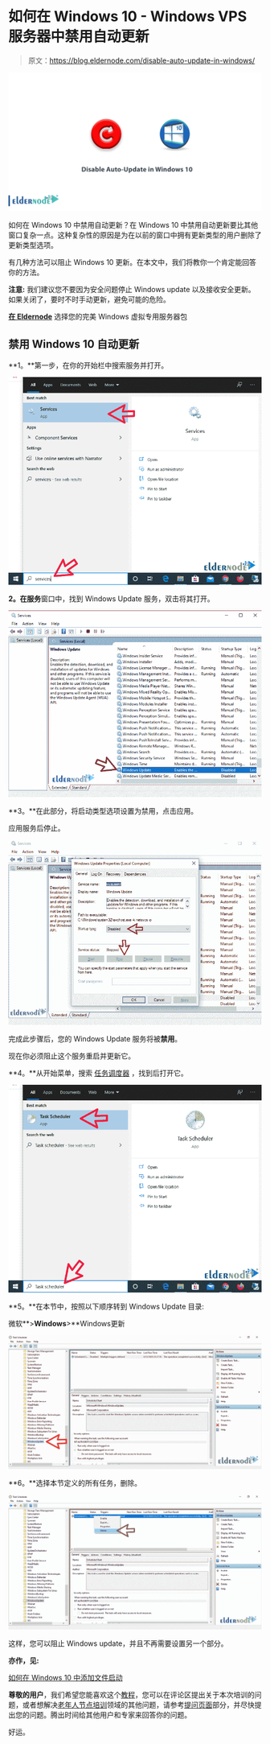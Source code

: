 # 如何在 Windows 10 - Windows VPS 服务器中禁用自动更新

> 原文：<https://blog.eldernode.com/disable-auto-update-in-windows/>

![how to disable auto update in windows 10](img/0c9f3929b1f3df4e962a5210aa082a2e.png)

如何在 Windows 10 中禁用自动更新？在 Windows 10 中禁用自动更新要比其他窗口复杂一点。这种复杂性的原因是为在以前的窗口中拥有更新类型的用户删除了更新类型选项。

有几种方法可以阻止 Windows 10 更新。在本文中，我们将教你一个肯定能回答你的方法。

**注意:** 我们建议您不要因为安全问题停止 Windows update 以及接收安全更新。如果关闭了，要时不时手动更新，避免可能的危险。

[**在 Eldernode**](https://eldernode.com/windows-vps/) 选择您的完美 Windows 虚拟专用服务器包

## 禁用 Windows 10 自动更新

**1。**第一步，在你的开始栏中搜索服务并打开。

![how to disable auto update in windows 10](img/c91c7d5639ff59800bdaff976f44d782.png)

**2。**在**服务**窗口中，找到 Windows Update 服务，双击将其打开。

![how to disable auto update in windows 10](img/a865018a5678bda54b6e05322fd0689a.png)

**3。**在此部分，将启动类型选项设置为禁用，点击应用。

应用服务后停止。

![how to disable auto update in windows 10](img/911e9db9f16c5f1e302cc1fb7818c0a0.png)

完成此步骤后，您的 Windows Update 服务将被**禁用**。

现在你必须阻止这个服务重启并更新它。

**4。**从开始菜单，搜索 [任务调度器](https://docs.microsoft.com/en-us/windows/win32/taskschd/task-scheduler-start-page) ，找到后打开它。

![how to disable auto update in windows 10](img/698c5103d6c90695202dd857db9f6947.png)

**5。**在本节中，按照以下顺序转到 Windows Update 目录:

微软**>**Windows**>**Windows更新

![how to disable auto update in windows 10](img/408e3fd0176ab7bfcb72df7d80e8ed68.png)

**6。**选择本节定义的所有任务，删除。

![how to disable auto update in windows 10](img/452302858bb9975b6d7a718aa5e413f9.png)

这样，您可以阻止 Windows update，并且不再需要设置另一个部分。

**亦作，见:**

[如何在 Windows 10 中添加文件启动](https://eldernode.com/add-files-to-startup/)

**尊敬的用户**，我们希望您能喜欢这个[教程](https://eldernode.com/category/tutorial/)，您可以在评论区提出关于本次培训的问题，或者想解决[老年人节点培训](https://eldernode.com/blog/)领域的其他问题，请参考[提问页面](https://eldernode.com/ask)部分，并尽快提出您的问题。腾出时间给其他用户和专家来回答你的问题。

好运。